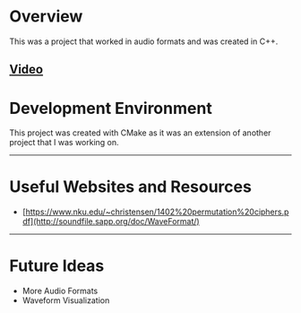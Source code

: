 # Overview

This was a project that worked in audio formats and was created in C++.

[Video](https://www.youtube.com/watch?v=EC3dCndCjQU)
---
# Development Environment

This project was created with CMake as it was an extension of another project that I was working on.

---
# Useful Websites and Resources

- [https://www.nku.edu/~christensen/1402%20permutation%20ciphers.pdf](http://soundfile.sapp.org/doc/WaveFormat/)

---
# Future Ideas

 - More Audio Formats
 - Waveform Visualization

